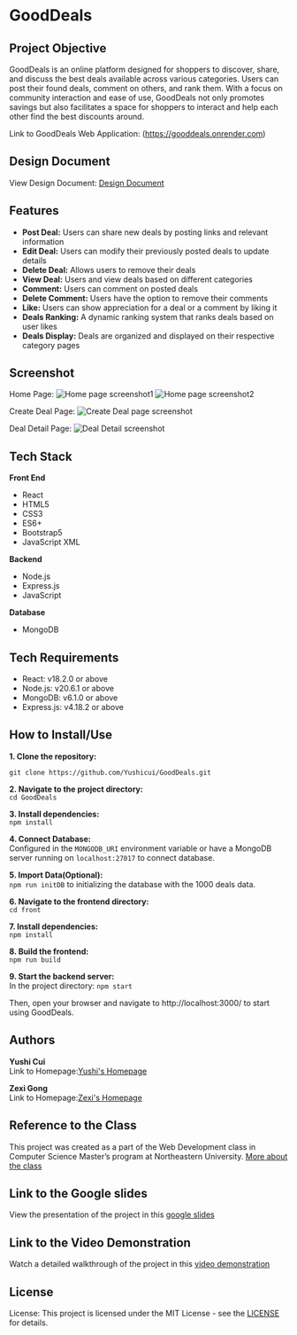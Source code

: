 # GoodDeals

## Project Objective

GoodDeals is an online platform designed for shoppers to discover, share, and discuss the best deals available across various categories. Users can post their found deals, comment on others, and rank them. With a focus on community interaction and ease of use, GoodDeals not only promotes savings but also facilitates a space for shoppers to interact and help each other find the best discounts around.

Link to GoodDeals Web Application: (https://gooddeals.onrender.com)

## Design Document

View Design Document: [Design Document](https://docs.google.com/document/d/1L9pRUgOllCcjh4FPXOf4n7vzCFfgaMXvKw62Ob7jRd0/edit?usp=sharing)

## Features

- **Post Deal:** Users can share new deals by posting links and relevant information
- **Edit Deal:** Users can modify their previously posted deals to update details
- **Delete Deal:** Allows users to remove their deals
- **View Deal:** Users and view deals based on different categories
- **Comment:** Users can comment on posted deals
- **Delete Comment:** Users have the option to remove their comments
- **Like:** Users can show appreciation for a deal or a comment by liking it
- **Deals Ranking:** A dynamic ranking system that ranks deals based on user likes
- **Deals Display:** Deals are organized and displayed on their respective category pages

## Screenshot

Home Page:
![Home page screenshot1](https://github.com/Yushicui/GoodDeals/blob/main/screenshot/Homepage.jpg)
![Home page screenshot2](https://github.com/Yushicui/GoodDeals/blob/main/screenshot/HomePage2.jpg)

Create Deal Page:
![Create Deal page screenshot](https://github.com/Yushicui/GoodDeals/blob/main/screenshot/CreateDealPage.jpg)

Deal Detail Page:
![Deal Detail screenshot](https://github.com/Yushicui/GoodDeals/blob/main/screenshot/DealDetailPage.jpg)

## Tech Stack

**Front End**

- React
- HTML5
- CSS3
- ES6+
- Bootstrap5
- JavaScript XML

**Backend**

- Node.js
- Express.js
- JavaScript

**Database**

- MongoDB

## Tech Requirements
- React: v18.2.0 or above
- Node.js: v20.6.1 or above
- MongoDB: v6.1.0 or above
- Express.js: v4.18.2 or above

## How to Install/Use

**1. Clone the repository:** <br>

`git clone https://github.com/Yushicui/GoodDeals.git`

**2. Navigate to the project directory:** <br>
`cd GoodDeals`

**3. Install dependencies:** <br>
`npm install`

**4. Connect Database:** <br>
Configured in the `MONGODB_URI` environment variable or have a MongoDB server running on `localhost:27017` to connect database.

**5. Import Data(Optional):** <br>
`npm run initDB` to initializing the database with the 1000 deals data.

**6. Navigate to the frontend directory:** <br>
`cd front`

**7. Install dependencies:** <br>
`npm install`

**8. Build the frontend:** <br>
`npm run build`

**9. Start the backend server:** <br>
In the project directory: `npm start`

Then, open your browser and navigate to http://localhost:3000/ to start using GoodDeals.

## Authors

**Yushi Cui**<br>
Link to Homepage:[Yushi's Homepage](https://yushicui.github.io/MyHomePage/)<br>

**Zexi Gong**<br>
Link to Homepage:[Zexi's Homepage](https://zexigong-ne.github.io/)<br>

## Reference to the Class

This project was created as a part of the Web Development class in Computer Science Master’s program at Northeastern University. [More about the class](https://johnguerra.co/classes/webDevelopment_fall_2023/)

## Link to the Google slides

View the presentation of the project in this [google slides](https://docs.google.com/presentation/d/1Co03Snc30ntdBwIYP4DPWdYoVIXBXR4g2RQfKjlzYpU/edit?usp=sharing)

## Link to the Video Demonstration

Watch a detailed walkthrough of the project in this [video demonstration](https://youtu.be/bLCbPwpOJ14)

## License

License: This project is licensed under the MIT License - see the [LICENSE](https://github.com/Yushicui/GoodDeals/blob/main/LICENSE) for details.
